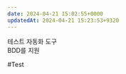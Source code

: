```yaml
---
date: 2024-04-21 15:02:55+0000
updatedAt: 2024-04-21 15:23:53+9320
---
```

테스트 자동화 도구  
BDD를 지원

#Test 